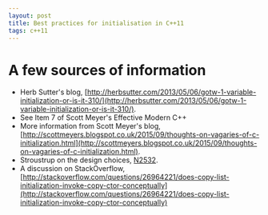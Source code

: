 ```yaml
---
layout: post
title: Best practices for initialisation in C++11
tags: c++11
---
```

# A few sources of information
* Herb Sutter's blog, [http://herbsutter.com/2013/05/06/gotw-1-variable-initialization-or-is-it-310/](http://herbsutter.com/2013/05/06/gotw-1-variable-initialization-or-is-it-310/).
* See Item 7 of Scott Meyer's Effective Modern C++
* More information from Scott Meyer's blog, [http://scottmeyers.blogspot.co.uk/2015/09/thoughts-on-vagaries-of-c-initialization.html](http://scottmeyers.blogspot.co.uk/2015/09/thoughts-on-vagaries-of-c-initialization.html).
* Stroustrup on the design choices, [N2532](http://www.open-std.org/jtc1/sc22/wg21/docs/papers/2008/n2532.pdf).
* A discussion on StackOverflow, [http://stackoverflow.com/questions/26964221/does-copy-list-initialization-invoke-copy-ctor-conceptually](http://stackoverflow.com/questions/26964221/does-copy-list-initialization-invoke-copy-ctor-conceptually)
